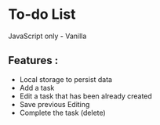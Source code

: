 # To-do List

JavaScript only - Vanilla

## Features :

- Local storage to persist data
- Add a task
- Edit a task that has been already created
- Save previous Editing
- Complete the task (delete)
